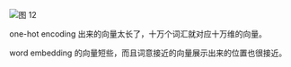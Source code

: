 ![图 12](https://cdn.jsdelivr.net/gh/sword4869/pic1@main/images/202407062012494.png)  

one-hot encoding 出来的向量太长了，十万个词汇就对应十万维的向量。

word embedding 的向量短些，而且词意接近的向量展示出来的位置也很接近。